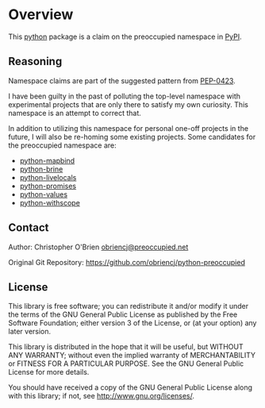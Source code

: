 # Overview

This [python] package is a claim on the preoccupied namespace in [PyPI].

[python]: https://python.org

[pypi]: https://pypi.org


## Reasoning

Namespace claims are part of the suggested pattern from [PEP-0423].

[PEP-0423]: https://peps.python.org/pep-0423

I have been guilty in the past of polluting the top-level namespace
with experimental projects that are only there to satisfy my own
curiosity. This namespace is an attempt to correct that.

In addition to utilizing this namespace for personal one-off projects
in the future, I will also be re-homing some existing projects. Some
candidates for the preoccupied namespace are:

* [python-mapbind](https://github.com/obriencj/python-mapbind)
* [python-brine](https://github.com/obriencj/python-brine)
* [python-livelocals](https://github.com/obriencj/python-livelocals)
* [python-promises](https://github.com/obriencj/python-promises)
* [python-values](https://github.com/obriencj/python-values)
* [python-withscope](https://github.com/obriencj/python-withscope)


## Contact

Author: Christopher O'Brien  <obriencj@preoccupied.net>

Original Git Repository: <https://github.com/obriencj/python-preoccupied>


## License

This library is free software; you can redistribute it and/or modify
it under the terms of the GNU General Public License as published by
the Free Software Foundation; either version 3 of the License, or (at
your option) any later version.

This library is distributed in the hope that it will be useful, but
WITHOUT ANY WARRANTY; without even the implied warranty of
MERCHANTABILITY or FITNESS FOR A PARTICULAR PURPOSE.  See the GNU
General Public License for more details.

You should have received a copy of the GNU General Public License
along with this library; if not, see <http://www.gnu.org/licenses/>.
